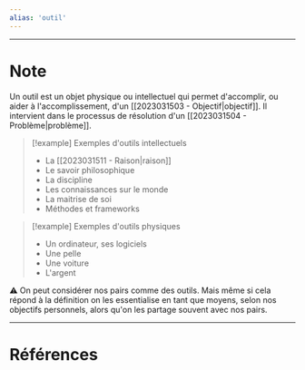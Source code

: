 ```yaml
---
alias: 'outil'
---
```


---
# Note

Un outil est un objet physique ou intellectuel qui permet d'accomplir, ou aider à l'accomplissement, d'un [[2023031503 - Objectif|objectif]]. 
Il intervient dans le processus de résolution d'un [[2023031504 - Problème|problème]].

> [!example] Exemples d'outils intellectuels
> - La [[2023031511 - Raison|raison]]
> - Le savoir philosophique
> - La discipline
> - Les connaissances sur le monde
> - La maitrise de soi
> - Méthodes et frameworks

> [!example] Exemples d'outils physiques
> - Un ordinateur, ses logiciels
> - Une pelle
> - Une voiture
> - L'argent

⚠️ On peut considérer nos pairs comme des outils. Mais même si cela répond à la définition on les essentialise en tant que moyens, selon nos objectifs personnels, alors qu'on les partage souvent avec nos pairs.

---
# Références
